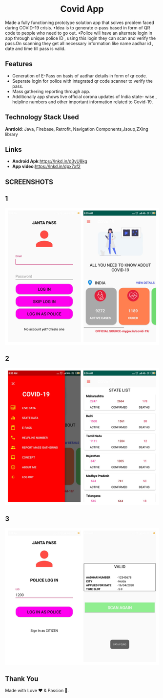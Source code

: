 <h1 align="center"> Covid App</h1>
Made a fully functioning prototype solution app that solves problem faced during COVID-19 crisis.
•Idea is to generate e-pass based in form of QR code to people who need to go out.
•Police will have an alternate login in app through unique police ID , using this login they can scan and verify the pass.On scanning they get all necessary information like name aadhar id , date and time till pass is valid. 

## Features
<ul>
 <li>Generation of E-Pass on basis of aadhar details in form of qr code.</li>
<li>Seperate login for police with integrated qr code scanner to verify the pass.</li>
<li>Mass gathering reporting through app. </li>
<li>Additionally app shows live official corona updates of India state- wise , helpline numbers and other important information related to Covid-19.</li>
</li>
</ul>

## Technology Stack Used
 **Anrdoid**: Java, Firebase, Retrofit, Navigation Components,Jsoup,ZXing library

## Links
- **Android Apk**:https://lnkd.in/d3yU8kg 
- **App video**:https://lnkd.in/dpx7xf2

## SCREENSHOTS
  ## 1
  <img src="image1.jpg" width="900"   title="IMAGE 1">
  
  
  
  
   ## 2
  <img src="image2.jpg" width="700" title="IMAGE 2">
  
  
  
  
  
   ## 3
  <img src="image3.jpg" width="700"  title="IMAGE 3">


## **Thank You**
Made with Love ❤️️  &  Passion 🙏.
